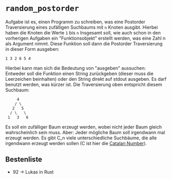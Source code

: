 # `random_postorder`

Aufgabe ist es, einen Programm zu schreiben, was eine Postorder Traversierung eines zufälligen Suchbaums mit `n` Knoten ausgibt. Hierbei haben die Knoten die Werte `1` bis `n` Insgesamt soll, wie auch schon in den vorherigen Aufgaben ein "Funktionsobjekt" erstellt werden, was eine Zahl n als Argument nimmt. Diese Funktion soll dann die Postorder Traversierung in dieser Form ausgeben:

    1 3 2 6 5 4

Hierbei kann man sich die Bedeutung von "ausgeben" aussuchen: Entweder soll die Funktion einen String zurückgeben (dieser muss die Leerzeichen beinhalten) oder den String direkt auf stdout ausgeben. Es darf benutzt werden, was kürzer ist.
Die Traversierung oben entspricht diesem Suchbaum:

         4
        / \
       2   5
      / \   \
     1   3   6


Es soll ein zufälliger Baum erzeugt werden, wobei nicht jeder Baum gleich wahrscheinlich sein muss. Aber: Jeder mögliche Baum soll irgendwann mal erzeugt werden. Es gibt C_n viele unterschiedliche Suchbäume, die alle irgendwann erzeugt werden sollen (C ist hier die [Catalan Number](http://en.wikipedia.org/wiki/Catalan_number)).




## Bestenliste

* 92 -> Lukas in Rust
